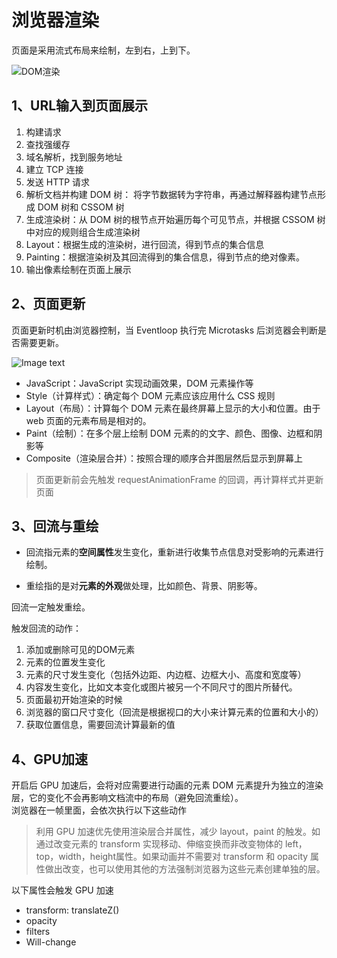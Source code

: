 # 浏览器渲染
页面是采用流式布局来绘制，左到右，上到下。

![DOM渲染](/浏览器/DOM渲染.webp)

## 1、URL输入到页面展示 

1. 构建请求
2. 查找强缓存
3. 域名解析，找到服务地址
4. 建立 TCP 连接
5. 发送 HTTP 请求
6. 解析文档并构建 DOM 树： 将字节数据转为字符串，再通过解释器构建节点形成 DOM 树和 CSSOM 树
7. 生成渲染树：从 DOM 树的根节点开始遍历每个可见节点，并根据 CSSOM 树中对应的规则组合生成渲染树
8. Layout：根据生成的渲染树，进行回流，得到节点的集合信息
9. Painting：根据渲染树及其回流得到的集合信息，得到节点的绝对像素。
10. 输出像素绘制在页面上展示

## 2、页面更新
页面更新时机由浏览器控制，当 Eventloop 执行完 Microtasks 后浏览器会判断是否需要更新。

![Image text](/浏览器/页面更新.png)  

- JavaScript：JavaScript 实现动画效果，DOM 元素操作等
- Style（计算样式）：确定每个 DOM 元素应该应用什么 CSS 规则
- Layout（布局）：计算每个 DOM 元素在最终屏幕上显示的大小和位置。由于 web 页面的元素布局是相对的。
- Paint（绘制）：在多个层上绘制 DOM 元素的的文字、颜色、图像、边框和阴影等
- Composite（渲染层合并）：按照合理的顺序合并图层然后显示到屏幕上
> 页面更新前会先触发 requestAnimationFrame 的回调，再计算样式并更新页面

## 3、回流与重绘
- 回流指元素的**空间属性**发生变化，重新进行收集节点信息对受影响的元素进行绘制。  

- 重绘指的是对**元素的外观**做处理，比如颜色、背景、阴影等。 

回流一定触发重绘。

触发回流的动作： 

1. 添加或删除可见的DOM元素
2. 元素的位置发生变化
3. 元素的尺寸发生变化（包括外边距、内边框、边框大小、高度和宽度等）
4. 内容发生变化，比如文本变化或图片被另一个不同尺寸的图片所替代。
5. 页面最初开始渲染的时候
6. 浏览器的窗口尺寸变化（回流是根据视口的大小来计算元素的位置和大小的）
7. 获取位置信息，需要回流计算最新的值

## 4、GPU加速
开启后 GPU 加速后，会将对应需要进行动画的元素 DOM 元素提升为独立的渲染层，它的变化不会再影响文档流中的布局（避免回流重绘）。  
浏览器在一帧里面，会依次执行以下这些动作  

> 利用 GPU 加速优先使用渲染层合并属性，减少 layout，paint 的触发。如通过改变元素的 transform 实现移动、伸缩变换而非改变物体的 left，top，width，height属性。如果动画并不需要对 transform 和 opacity 属性做出改变，也可以使用其他的方法强制浏览器为这些元素创建单独的层。

以下属性会触发 GPU 加速
- transform: translateZ()
- opacity
- filters
- Will-change